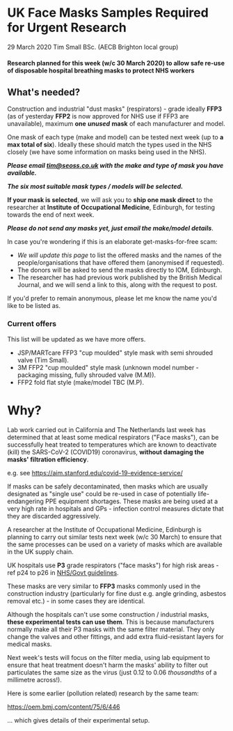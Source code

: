 # UK Face Masks Samples Required for Urgent Research

29 March 2020  Tim Small BSc. (AECB Brighton local group)

#### Research planned for this week (w/c 30 March 2020) to allow safe re-use of disposable hospital breathing masks to protect NHS workers

## What's needed?

Construction and industrial "dust masks" (respirators) - grade ideally **FFP3** (as of yesterday **FFP2** is now approved for NHS use if FFP3 are unavailable), maximum **one** ***unused*** **mask** of each manufacturer and model.

One mask of each type (make and model) can be tested next week (up to **a max total of six**).  Ideally these should match the types used in the NHS closely (we have some information on masks being used in the NHS).

***Please email tim@seoss.co.uk with the make and type of mask you have available.***

***The six most suitable mask types / models will be selected.***

**If your mask is selected**, we will ask you to **ship one mask direct** to the researcher at **Institute of Occupational Medicine**, Edinburgh, for testing towards the end of next week.

***Please do not send any masks yet, just email the make/model details***.

In case you're wondering if this is an elaborate get-masks-for-free scam:

* *We will update this page* to list the offered masks and the names of the people/organisations that have offered them (anonymised if requested).
* The donors will be asked to send the masks directly to IOM, Edinburgh.
* The researcher has had previous work published by the British Medical Journal, and we will send a link to this, along with the request to post.

If you'd prefer to remain anonymous, please let me know the name you'd like to be listed as.

### Current offers

This list will be updated as we have more offers.

* JSP/MARTcare FFP3 "cup moulded" style mask with semi shrouded valve (Tim Small).
* 3M FFP2 "cup moulded" style mask (unknown model number - packaging missing, fully shrouded valve (M.M)).
* FFP2 fold flat style (make/model TBC (M.P).


# Why?

Lab work carried out in California and The Netherlands last week has determined that at least some medical respirators ("Face masks"), can be successfully heat treated to temperatures which are known to deactivate (kill) the SARS-CoV-2 (COVID19) coronavirus, **without damaging the masks' filtration efficiency**.

e.g. see https://aim.stanford.edu/covid-19-evidence-service/

If masks can be safely decontaminated, then masks which are usually designated as "single use" could be re-used in case of potentially life-endangering PPE equipment shortages.  These masks are being used at a very high rate in hospitals and GPs - infection control measures dictate that they are discarded aggressively.

A researcher at the Institute of Occupational Medicine, Edinburgh is planning to carry out similar tests next week (w/c 30 March) to ensure that the same processes can be used on a variety of masks which are available in the UK supply chain.

UK hospitals use **P3** grade respirators ("face masks") for high risk areas - ref p24 to p26 in [NHS/Govt guidelines](https://assets.publishing.service.gov.uk/government/uploads/system/uploads/attachment_data/file/874316/Infection_prevention_and_control_guidance_for_pandemic_coronavirus.pdf).

These masks are very similar to **FFP3** masks commonly used in the construction industry (particularly for fine dust e.g. angle grinding, asbestos removal etc.) - in some cases they are identical.

Although the hospitals can't use some construction / industrial masks, **these experimental tests can use them**.  This is because manufacturers normally make all their P3 masks with the same filter material.  They only change the valves and other fittings, and add extra fluid-resistant layers for medical masks.

Next week's tests will focus on the filter media, using lab equipment to ensure that heat treatment doesn't harm the masks' ability to filter out particulates the same size as the virus (just 0.12 to 0.06 *thousandths* of a millimetre across!).

Here is some earlier (pollution related) research by the same team:

https://oem.bmj.com/content/75/6/446

... which gives details of their experimental setup.
